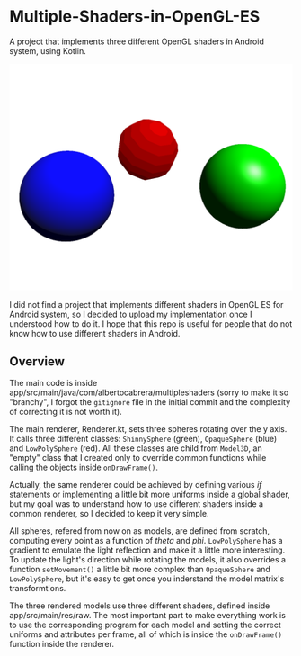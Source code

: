 # Multiple-Shaders-in-OpenGL-ES
A project that implements three different OpenGL shaders in Android system, using Kotlin.

![alt text](https://github.com/Al10101/Multiple-Shaders-in-OpenGL-ES/blob/main/sampleImage.png?raw=true)

I did not find a project that implements different shaders in OpenGL ES for Android system, so I decided to upload my implementation once I understood how to do it. I hope that this repo is useful for people that do not know how to use different shaders in Android.

## Overview

The main code is inside app/src/main/java/com/albertocabrera/multipleshaders (sorry to make it so "branchy", I forgot the ```gitignore``` file in the initial commit and the complexity of correcting it is not worth it). 

The main renderer, Renderer.kt, sets three spheres rotating over the y axis. It calls three different classes: ```ShinnySphere``` (green), ```OpaqueSphere``` (blue) and ```LowPolySphere``` (red). All these classes are child from ```Model3D```, an "empty" class that I created only to override common functions while calling the objects inside ```onDrawFrame()```.

Actually, the same renderer could be achieved by defining various *if* statements or implementing a little bit more uniforms inside a global shader, but my goal was to understand how to use different shaders inside a common renderer, so I decided to keep it very simple.

All spheres, refered from now on as models, are defined from scratch, computing every point as a function of *theta* and *phi*. ```LowPolySphere``` has a gradient to emulate the light reflection and make it a little more interesting. To update the light's direction while rotating the models, it also overrides a function ```setMovement()``` a little bit more complex than ```OpaqueSphere``` and ```LowPolySphere```, but it's easy to get once you inderstand the model matrix's transformtions.

The three rendered models use three different shaders, defined inside app/src/main/res/raw. The most important part to make everything work is to use the corresponding program for each model and setting the correct uniforms and attributes per frame, all of which is inside the ```onDrawFrame()``` function inside the renderer.
